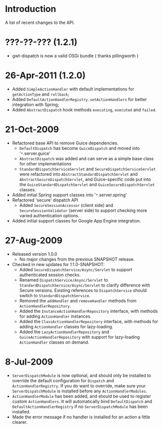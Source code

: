 # Introduction #

A list of recent changes to the API.

# ???-??-??? (1.2.1) #

  * gwt-dispatch is now a valid OSGi bundle ( thanks pillingworth )

# 26-Apr-2011 (1.2.0) #

  * Added `SimpleActionHandler` with default implementations for `getActionType` and `rollback`;
  * Added `DefaultActionHandlerRegistry.setActionHandlers` for better integration with Spring;
  * Added `AbstractDispatch` hook methods `executing`, `executed` and `failed`.

# 21-Oct-2009 #

  * Refactored base API to remove Guice dependencies.
    * `DefaultDispatch` has become `GuiceDispatch` and moved into '`*`.server.guice'
    * `AbstractDispatch` was added and can serve as a simple base class for other implementations
    * `StandardDispatchServiceServlet` and `SecureDispatchServiceServlet` were refactored into `AbstractStandardDispatchServlet` and `AbstractSecureDispatchServlet`, and Guice-specific code put into the `GuiceStandardDispatchServlet` and `GuiceSecureDispatchServlet` classes.
  * Added initial Spring support classes into '`*`.server.spring'
  * Refactored 'secure' dispatch API
    * Added `SecureSessionAccessor` (client side) and `SecureSessionValidator` (server side) to support checking more varied authentication options.
  * Added initial support classes for Google App Engine integration.

# 27-Aug-2009 #

  * Released version 1.0.0
    * No major changes from the previous SNAPSHOT release.
  * Checked in new updates for 1.1.0-SNAPSHOT:
    * Added `SecureDispatchService/Async/Servlet` to support authenticated session checks.
    * Renamed `DispatchService/Async/Servlet` to `StandardDispatchService/Async/Servlet` to clarify difference with Secure versions. Existing references to `DispatchService` should switch to `StandardDispatchService`.
    * Removed the `addHandler` and `removeHandler` methods from `ActionHandlerRepository`.
    * Added the `InstanceActionHandlerRepository` interface, with methods for adding `ActionHandler` instances.
    * Added the `ClassActionHandlerRepository` interface, with methods for adding `ActionHandler` classes for lazy-loading.
    * Added the `LazyActionHandlerRepository` and `GuiceActionHandlerRepository` with support for lazy-loading `ActionHandler` classes on demand.


# 8-Jul-2009 #

  * `ServerDispatchModule` is now optional, and should only be installed to override the default configuration for `Dispatch` and `ActionHandlerRegistry`. If you do want to override, make sure your `ServerDispatchModule` is installed before any `ActionHandlerModules`.
  * `ActionHandlerModule` has been added, and should be used to register custom `ActionHandlers`. It will automatically bind `DefaultDispatch` and `DefaultActionHandlerRegistry` if no `ServerDispatchModule` has been installed.
  * Made the error message if no handler is installed for an action a little clearer.